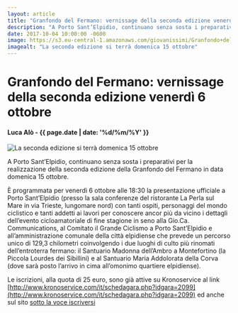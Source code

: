 ```yaml
---
layout: article
title: "Granfondo del Fermano: vernissage della seconda edizione venerdì 6 ottobre"
description: "A Porto Sant’Elpidio, continuano senza sosta i preparativi per la realizzazione della seconda edizione della Granfondo del Fermano in data domenica 15 ottobre."
date: 2017-10-04 10:00:00 -0600
image: https://s3.eu-central-1.amazonaws.com/giovanissimi/Granfondo+del+Fermano+15102017.jpg
imagealt: "La seconda edizione si terrà domenica 15 ottobre"
---
```


# Granfondo del Fermano: vernissage della seconda edizione venerdì 6 ottobre

#### Luca Alò - {{ page.date | date: '%d/%m/%Y' }}

![La seconda edizione si terrà domenica 15 ottobre](https://s3.eu-central-1.amazonaws.com/giovanissimi/Granfondo+del+Fermano+15102017.jpg)

A Porto Sant’Elpidio, continuano senza sosta i preparativi per la realizzazione della seconda edizione della Granfondo del Fermano in data domenica 15 ottobre.

È programmata per venerdì 6 ottobre alle 18:30 la presentazione ufficiale a Porto Sant’Elpidio (presso la sala conferenze del ristorante La Perla sul Mare in via Trieste, lungomare nord) con tanti ospiti, personaggi del mondo ciclistico e tanti addetti ai lavori per conoscere ancor più da vicino i dettagli dell’evento cicloamatoriale di fine stagione in seno alla Gio.Ca. Communications, al Comitato il Grande Ciclismo a Porto Sant’Elpidio e all’amministrazione comunale della città elpidiense che prevede un percorso unico di 129,3 chilometri coinvolgendo i due luoghi di culto più rinomati dell’entroterra fermano: il Santuario Madonna dell’Ambro a Montefortino (la Piccola Lourdes dei Sibillini) e al Santuario Maria Addolorata della Corva (dove sarà posto l’arrivo in cima all’omonimo quartiere elpidiense).

Le iscrizioni, alla quota di 25 euro, sono già attive su Kronoservice al link [http://www.kronoservice.com/it/schedagara.php?idgara=2099](http://www.kronoservice.com/it/schedagara.php?idgara=2099) ed anche sul sito [sotto la voce iscriversi](http://granfondopse.it/iscriversi/)